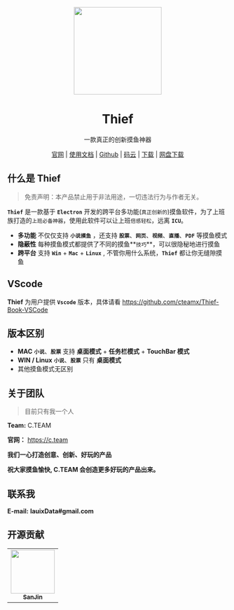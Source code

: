  <p align="center">
  <a href="https://thief.im/" target="_blank">
    <img width="200" src="images/thief.png">
  </a> 
</p>

<h1 align="center">Thief </h1>
<p align="center">一款真正的创新摸鱼神器 </p>

<p  align="center">
<a href="https://thief.im/" target="_bank">官网</a>
<span>|</span>
<a href="https://thief.im/docs" target="_bank">使用文档</a>
<span>|</span>
<a href="https://github.com/cteamx/Thief" target="_bank">Github</a>
<span>|</span>
<a href="https://gitee.com/cteamx/Thief" target="_bank"> 码云</a>
<span>|</span>
<a href="https://github.com/cteamx/Thief/releases" target="_bank">下载</a>
<span>|</span>
<a href="https://thief.im/download.html" target="_bank"> 网盘下载</a>
</p>

## 什么是 Thief

> 免责声明：本产品禁止用于非法用途，一切违法行为与作者无关。

**`Thief`** 是一款基于 **`Electron`** 开发的跨平台多功能(`真正创新的`)摸鱼软件，为了上班族打造的`上班必备神器`，使用此软件可以让上班`倍感轻松`，远离 **`ICU`**。


- **多功能** 不仅仅支持 **`小说摸鱼`** ，还支持 **`股票`**、**`网页`**、**`视频`**、**`直播`**、**`PDF`** 等摸鱼模式
- **隐蔽性** 每种摸鱼模式都提供了不同的摸鱼**`技巧`**，可以很隐秘地进行摸鱼
- **跨平台** 支持 **`Win`** + **`Mac`** + **`Linux`** , 不管你用什么系统，**`Thief`** 都让你无缝隙摸鱼


## VScode

**Thief** 为用户提供 **`Vscode`** 版本，具体请看 https://github.com/cteamx/Thief-Book-VSCode


## 版本区别


- **MAC** **`小说`**、**`股票`** 支持 **桌面模式** + **任务栏模式** + **TouchBar 模式**
- **WIN / Linux**  **`小说`**、**`股票`** 只有 **桌面模式**
- 其他摸鱼模式无区别

## 关于团队 


> 目前只有我一个人


**Team:** C.TEAM


**官网：** https://c.team


**我们一心打造创意、创新、好玩的产品**


**祝大家摸鱼愉快, C.TEAM 会创造更多好玩的产品出来。**


## 联系我


**E-mail:** **lauixData#gmail.com**


## 开源贡献


<table>
    <tr>
        <td align="center"><a target="_bank" href="https://github.com/sanjinhub">
                <img src="https://avatars1.githubusercontent.com/u/53846155?s=460&v=4" width="100px;" height="100px;" alt="" />
                <div><sub><b>SanJin</b></sub>
                    <div>
            </a></td>
    </tr>
</table>